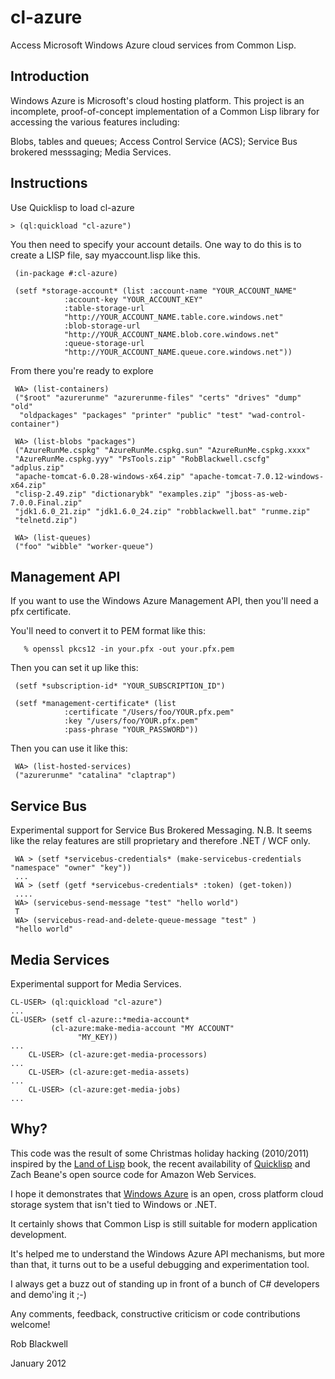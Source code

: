 cl-azure
========

Access Microsoft Windows Azure cloud services from Common Lisp.

Introduction
------------

Windows Azure is Microsoft's cloud hosting platform. This project is
an incomplete, proof-of-concept implementation of a Common Lisp
library for accessing the various features including:

Blobs, tables and queues;
Access Control Service (ACS);
Service Bus brokered messsaging;
Media Services.

Instructions
------------

Use Quicklisp to load cl-azure

    > (ql:quickload "cl-azure")

You then need to specify your account details. One way to do this is
to create a LISP file, say myaccount.lisp like this.

     (in-package #:cl-azure)

     (setf *storage-account* (list :account-name "YOUR_ACCOUNT_NAME"
				:account-key "YOUR_ACCOUNT_KEY"
				:table-storage-url 
				"http://YOUR_ACCOUNT_NAME.table.core.windows.net"
				:blob-storage-url 
				"http://YOUR_ACCOUNT_NAME.blob.core.windows.net"
				:queue-storage-url 
				"http://YOUR_ACCOUNT_NAME.queue.core.windows.net"))

From there you're ready to explore

     WA> (list-containers)
     ("$root" "azurerunme" "azurerunme-files" "certs" "drives" "dump" "old"
      "oldpackages" "packages" "printer" "public" "test" "wad-control-container")

     WA> (list-blobs "packages")
     ("AzureRunMe.cspkg" "AzureRunMe.cspkg.sun" "AzureRunMe.cspkg.xxxx"
     "AzureRunMe.cspkg.yyy" "PsTools.zip" "RobBlackwell.cscfg" "adplus.zip"
     "apache-tomcat-6.0.28-windows-x64.zip" "apache-tomcat-7.0.12-windows-x64.zip"
     "clisp-2.49.zip" "dictionarybk" "examples.zip" "jboss-as-web-7.0.0.Final.zip"
     "jdk1.6.0_21.zip" "jdk1.6.0_24.zip" "robblackwell.bat" "runme.zip"
     "telnetd.zip")

     WA> (list-queues)
     ("foo" "wibble" "worker-queue")

Management API
--------------

If you want to use the Windows Azure Management API, then you'll need
a pfx certificate.

You'll need to convert it to PEM format like this:

       % openssl pkcs12 -in your.pfx -out your.pfx.pem

Then you can set it up like this:

     (setf *subscription-id* "YOUR_SUBSCRIPTION_ID")

     (setf *management-certificate* (list
				:certificate "/Users/foo/YOUR.pfx.pem"
				:key "/users/foo/YOUR.pfx.pem"
				:pass-phrase "YOUR_PASSWORD"))

Then you can use it like this:

     WA> (list-hosted-services)
     ("azurerunme" "catalina" "claptrap")	

Service Bus
-----------

Experimental support for Service Bus Brokered Messaging. N.B. It seems
like the relay features are still proprietary and therefore .NET / WCF
only.


     WA > (setf *servicebus-credentials* (make-servicebus-credentials "namespace" "owner" "key"))
     ...
     WA > (setf (getf *servicebus-credentials* :token) (get-token)) 
     ....
     WA> (servicebus-send-message "test" "hello world")
     T
     WA> (servicebus-read-and-delete-queue-message "test" )
     "hello world"

Media Services
--------------

Experimental support for Media Services.


	CL-USER> (ql:quickload "cl-azure")
	...
	CL-USER> (setf cl-azure::*media-account* 
      		 (cl-azure:make-media-account "MY ACCOUNT"
				   "MY_KEY))
	...
        CL-USER> (cl-azure:get-media-processors)
	...
        CL-USER> (cl-azure:get-media-assets)
	...
        CL-USER> (cl-azure:get-media-jobs)
	...


Why?
----

This code was the result of some Christmas holiday hacking (2010/2011)
inspired by the [Land of Lisp](http://landoflisp.com/) book, the
recent availability of [Quicklisp](http://www.quicklisp.org/) and Zach
Beane's open source code for Amazon Web Services.

I hope it demonstrates that [Windows
Azure](http://www.microsoft.com/windowsazure/) is an open, cross
platform cloud storage system that isn't tied to Windows or .NET.

It certainly shows that Common Lisp is still suitable for modern
application development.

It's helped me to understand the Windows Azure API mechanisms, but
more than that, it turns out to be a useful debugging and
experimentation tool.

I always get a buzz out of standing up in front of a bunch of C#
developers and demo'ing it ;-)

Any comments, feedback, constructive criticism or code contributions
welcome!

Rob Blackwell

January 2012

